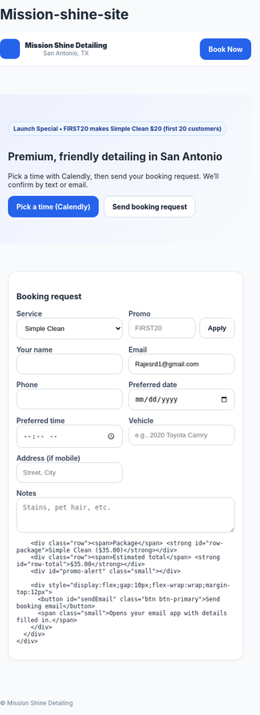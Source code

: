 # Mission-shine-site
<!doctype html>
<html lang="en">
<head>
  <meta charset="utf-8" />
  <meta name="viewport" content="width=device-width, initial-scale=1" />
  <title>Mission Shine Detailing | Book Now</title>
  <meta name="theme-color" content="#2563eb" />
  <link href="https://assets.calendly.com/assets/external/widget.css" rel="stylesheet" />
  <script src="https://assets.calendly.com/assets/external/widget.js" type="text/javascript"></script>
  <style>
    :root{--blue-600:#2563eb;--bg:#f8fafc}
    *{box-sizing:border-box} html,body{margin:0;padding:0;font-family:Inter,system-ui,-apple-system,Segoe UI,Roboto,Helvetica,Arial,sans-serif;color:#1f2937;background:var(--bg)}
    .container{max-width:1100px;margin:0 auto;padding:0 16px}
    header{position:sticky;top:0;z-index:40;background:rgba(255,255,255,.92);border-bottom:1px solid #e5e7eb;backdrop-filter:blur(8px)}
    .nav{display:flex;justify-content:space-between;align-items:center;padding:12px 0}
    .btn{display:inline-flex;align-items:center;justify-content:center;padding:12px 16px;border-radius:12px;border:1px solid #cbd5e1;background:#fff;text-decoration:none;font-weight:700;color:#0f172a}
    .btn-primary{background:var(--blue-600);border-color:transparent;color:#fff}
    .hero{padding:54px 0;background:linear-gradient(135deg,#eef2ff,#f8fafc)}
    .badge{display:inline-flex;gap:8px;align-items:center;border:1px solid #bfdbfe;background:#eff6ff;color:#1e3a8a;padding:6px 10px;border-radius:999px;font-weight:700;font-size:12px}
    .section{padding:54px 0} .cards{display:grid;grid-template-columns:repeat(auto-fit,minmax(260px,1fr));gap:12px;margin-top:18px}
    .card{background:#fff;border:1px solid #e5e7eb;border-radius:16px;padding:16px;box-shadow:0 2px 6px rgba(0,0,0,.04)}
    .row{display:flex;justify-content:space-between;margin:6px 0} .small{font-size:12px;color:#64748b}
    label{font-size:14px;font-weight:600;color:#334155} input,select,textarea{width:100%;padding:12px;border:1px solid #cbd5e1;border-radius:12px;background:#fff}
  </style>
</head>
<body>
  <header>
    <div class="container nav">
      <div style="display:flex;gap:10px;align-items:center">
        <div style="width:40px;height:40px;border-radius:10px;background:#2563eb"></div>
        <div><div style="font-weight:900">Mission Shine Detailing</div><div class="small">San Antonio, TX</div></div>
      </div>
      <a href="#book" class="btn btn-primary">Book Now</a>
    </div>
  </header>

  <section class="hero">
    <div class="container">
      <span class="badge">Launch Special • FIRST20 makes Simple Clean $20 (first 20 customers)</span>
      <h1>Premium, friendly detailing in San Antonio</h1>
      <p>Pick a time with Calendly, then send your booking request. We’ll confirm by text or email.</p>
      <div style="display:flex;gap:10px;flex-wrap:wrap;margin-top:14px">
        <a class="btn btn-primary" href="#" id="btnCalendly">Pick a time (Calendly)</a>
        <a class="btn" href="#book">Send booking request</a>
      </div>
    </div>
  </section>

  <section id="book" class="section">
    <div class="container">
      <div class="card">
        <h3>Booking request</h3>
        <div style="display:grid;gap:12px;grid-template-columns:1fr 1fr">
          <label>Service
            <select id="service">
              <option>Simple Clean</option>
              <option>Deluxe Detail</option>
              <option>Premium Detail</option>
              <option>Ultimate Showroom</option>
            </select>
          </label>
          <label>Promo
            <div style="display:flex;gap:8px">
              <input id="promo" placeholder="FIRST20" style="flex:1" />
              <button id="applyPromo" class="btn" type="button">Apply</button>
            </div>
          </label>
          <label>Your name <input id="name" /></label>
          <label>Email <input id="email" type="email" value="Rajesrd1@gmail.com" /></label>
          <label>Phone <input id="phone" /></label>
          <label>Preferred date <input id="date" type="date" /></label>
          <label>Preferred time <input id="time" type="time" /></label>
          <label>Vehicle <input id="vehicle" placeholder="e.g., 2020 Toyota Camry" /></label>
          <label>Address (if mobile) <input id="address" placeholder="Street, City" /></label>
        </div>
        <label style="display:block;margin-top:12px">Notes
          <textarea id="notes" rows="3" placeholder="Stains, pet hair, etc."></textarea>
        </label>

        <div class="row"><span>Package</span> <strong id="row-package">Simple Clean ($35.00)</strong></div>
        <div class="row"><span>Estimated total</span> <strong id="row-total">$35.00</strong></div>
        <div id="promo-alert" class="small"></div>

        <div style="display:flex;gap:10px;flex-wrap:wrap;margin-top:12px">
          <button id="sendEmail" class="btn btn-primary">Send booking email</button>
          <span class="small">Opens your email app with details filled in.</span>
        </div>
      </div>
    </div>
  </section>

  <footer>
    <div class="container" style="padding:24px 0">
      <div class="small">© <span id="yr"></span> Mission Shine Detailing</div>
    </div>
  </footer>

  <script>
    const CALENDLY_URL = "https://calendly.com/rajesrd1";
    const PRICES = {"Simple Clean":35,"Deluxe Detail":79,"Premium Detail":149,"Ultimate Showroom":249};
    const usd = n => `$${n.toFixed(2)}`;
    function updatePrice(){
      const svc = document.getElementById('service').value;
      let price = PRICES[svc] || 35;
      if (document.body.dataset.promo==='1' && svc==='Simple Clean') price = 20;
      document.getElementById('row-package').textContent = `${svc} (${usd(price)})`;
      document.getElementById('row-total').textContent = usd(price);
    }
    document.getElementById('applyPromo').addEventListener('click',()=>{
      const code = document.getElementById('promo').value.trim().toUpperCase();
      const a = document.getElementById('promo-alert');
      if(code==='FIRST20'){ document.body.dataset.promo='1'; a.textContent='Promo applied! Simple Clean is $20.'; }
      else { document.body.dataset.promo='0'; a.textContent='Promo not recognized. Use FIRST20.'; }
      updatePrice();
    });
    document.getElementById('service').addEventListener('change',updatePrice);
    document.getElementById('sendEmail').addEventListener('click',()=>{
      const need=['name','email','phone','date','time'];
      for(const id of need){ if(!(document.getElementById(id).value||'').trim()) return alert('Please complete Name, Email, Phone, Date, and Time.'); }
      const svc=service.value, promo=document.body.dataset.promo==='1', priceText=document.getElementById('row-total').textContent;
      const body=[
        `Name: ${name.value}`,
        `Email: ${email.value}`,
        `Phone: ${phone.value}`,
        `Vehicle: ${vehicle.value}`,
        `Service: ${svc}`,
        `Date/Time: ${date.value} ${time.value}`,
        `Service Address: ${address.value}`,
        `Notes: ${notes.value||'(none)'}`,
        promo ? "Promo: FIRST20 (Simple Clean $20)" : "Promo: (none)",
        `Quoted Total (pre-tax): ${priceText}`
      ].join('%0A');
      const subject=encodeURIComponent(`Mission Shine Detailing Booking – ${svc} on ${date.value} at ${time.value}`);
      location.href=`mailto:Rajesrd1@gmail.com?subject=${subject}&body=${body}`;
    });
    document.getElementById('btnCalendly').addEventListener('click',(e)=>{
      e.preventDefault();
      Calendly.initPopupWidget({ url: CALENDLY_URL + '?hide_landing_page_details=1&hide_gdpr_banner=1' });
    });
    document.getElementById('yr').textContent=new Date().getFullYear();
    updatePrice();
  </script>
</body>
</html>
